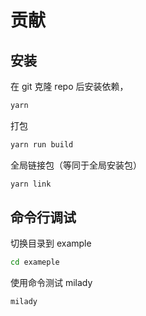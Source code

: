 # 贡献

## 安装

在 git 克隆 repo 后安装依赖，

```zsh
yarn
```

打包

```zsh
yarn run build
```

全局链接包（等同于全局安装包）

```zsh
yarn link
```

## 命令行调试

切换目录到 example

```zsh
cd exameple
```

使用命令测试 milady

```zsh
milady
```

